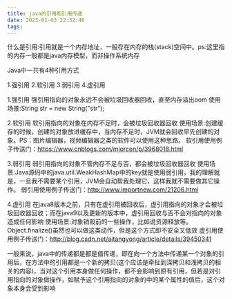 ```yaml
---
title: java的引用和引用传递
date: 2023-01-03 22:32:46
tags:
---
```



什么是引用:引用就是一个内存地址，一般存在内存的栈(stack)空间中。ps:这里指的内存一般都是java内存模型，而非操作系统内存

Java中一共有4种引用方式                  
                  
1.强引用 2.软引用 3.弱引用 4.虚引用

1.强引用        强引用指向的对象永远不会被垃圾回收器回收，直至内存溢出oom
使用场景:String str = new String("str”);

2.软引用        软引用指向的对象在内存不足时，会被垃圾回收器回收
使用场景:创建缓存的时候，创建的对象放进缓存中，当内存不足时，JVM就会回收早先创建的对象。PS：图片编辑器，视频编辑器之类的软件可以使用这种思路。 
软引用使用例子传送门：https://www.cnblogs.com/mjorcen/p/3968018.html

3.弱引用        弱引用指向的对象不管内存不足与否，都会被垃圾回收器回收
使用场景:Java源码中的java.util.WeakHashMap中的key就是使用弱引用，我的理解就是，一旦我不需要某个引用，JVM会自动帮我处理它，这样我就不需要做其它操作。 
弱引用使用例子传送门：http://www.importnew.com/21206.html

4.虚引用        在java8版本之前，只有在虚引用被回收后，虚引用指向的对象才会被垃圾回收器回收；而在java9以及更新的版本中，虚引用回收与否不会对指向的对象造成任何影响
使用场景:对象销毁前的一些操作，比如说资源释放等。Object.finalize()虽然也可以做这类动作，但是这个方式即不安全又低效
虚引用使用例子传送门：http://blog.csdn.net/aitangyong/article/details/39450341

一般来说，java中的传递都是都是值传递，即在向一个方法中传递某一个对象的引用后，在方法中的引用都是一个新的拷贝(这个应该是牵扯到深拷贝和浅拷贝的相关的内容)，当对这个引用本身做任何操作，都不会影响到原有引用，但若是对引用指向的对象做操作，如赋予这个引用指向的对象的中的某个属性的值后，这个对象本身会受到影响


